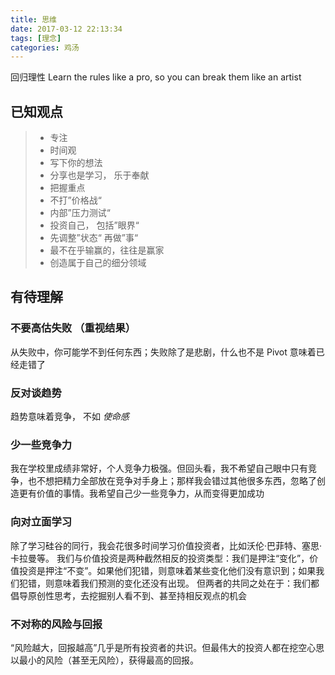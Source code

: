 ```yaml
---
title: 思维
date: 2017-03-12 22:13:34
tags: [理念]
categories: 鸡汤
---
```


回归理性
Learn the rules like a pro, so you can break them like an artist

## 已知观点
> * 专注
> * 时间观
> * 写下你的想法
> * 分享也是学习， 乐于奉献
> * 把握重点
> * 不打”价格战“
> * 内部”压力测试“
> * 投资自己， 包括”眼界“
> * 先调整”状态“ 再做”事“
> * 最不在乎输赢的，往往是赢家
> * 创造属于自己的细分领域

## 有待理解
### 不要高估失败 （重视结果）
从失败中，你可能学不到任何东西；失败除了是悲剧，什么也不是
Pivot 意味着已经走错了
### 反对谈趋势
趋势意味着竞争， 不如 *使命感*
### 少一些竞争力
我在学校里成绩非常好，个人竞争力极强。但回头看，我不希望自己眼中只有竞争，也不想把精力全部放在竞争对手身上；那样我会错过其他很多东西，忽略了创造更有价值的事情。我希望自己少一些竞争力，从而变得更加成功
### 向对立面学习
除了学习硅谷的同行，我会花很多时间学习价值投资者，比如沃伦·巴菲特、塞思·卡拉曼等。
我们与价值投资是两种截然相反的投资类型：我们是押注“变化”，价值投资是押注“不变”。如果他们犯错，则意味着某些变化他们没有意识到；如果我们犯错，则意味着我们预测的变化还没有出现。
但两者的共同之处在于：我们都倡导原创性思考，去挖掘别人看不到、甚至持相反观点的机会
### 不对称的风险与回报
“风险越大，回报越高”几乎是所有投资者的共识。但最伟大的投资人都在挖空心思以最小的风险（甚至无风险），获得最高的回报。

